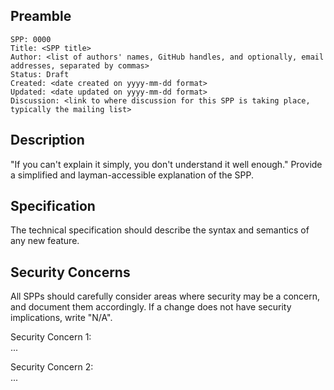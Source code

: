 ## Preamble

```
SPP: 0000
Title: <SPP title>
Author: <list of authors' names, GitHub handles, and optionally, email addresses, separated by commas>
Status: Draft
Created: <date created on yyyy-mm-dd format>
Updated: <date updated on yyyy-mm-dd format>
Discussion: <link to where discussion for this SPP is taking place, typically the mailing list>
```

## Description
"If you can't explain it simply, you don't understand it well enough." Provide a simplified and layman-accessible explanation of the SPP.

## Specification
The technical specification should describe the syntax and semantics of any new feature.

## Security Concerns
All SPPs should carefully consider areas where security may be a concern, and document them accordingly. If a change does not have security implications, write "N/A".

Security Concern 1: <br />
...

Security Concern 2: <br />
...
